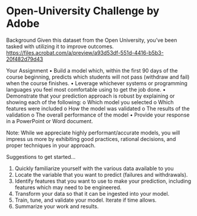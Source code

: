 # Open-University Challenge by Adobe

Background
Given this dataset from the Open University, you’ve been tasked with utilizing it to improve outcomes.
https://files.acrobat.com/a/preview/a93d53df-551d-4416-b5b3-20f482d79d43
 
Your Assignment
•	Build a model which, within the first 90 days of the course beginning, predicts which students will not pass (withdraw and fail) when the course finishes. 
•	Leverage whichever systems or programming languages you feel most comfortable using to get the job done.
•	Demonstrate that your prediction approach is robust by explaining or showing each of the following: 
o	Which model you selected
o	Which features were included
o	How the model was validated
o	The results of the validation
o	The overall performance of the model
•	Provide your response in a PowerPoint or Word document. 
 
Note: While we appreciate highly performant/accurate models, you will impress us more by exhibiting good practices, rational decisions, and proper techniques in your approach.
 
Suggestions to get started…
1.	Quickly familiarize yourself with the various data available to you
2.	Locate the variable that you want to predict (failures and withdrawals).
3.	Identify features that you want to use to make your prediction, including features which may need to be engineered.
4.	Transform your data so that it can be ingested into your model. 
5.	Train, tune, and validate your model. Iterate if time allows.
6.	Summarize your work and results. 
